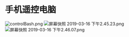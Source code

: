 # 手机遥控电脑

![controlBash.png](https://i.loli.net/2019/03/16/5c8c9bfce8bc8.png)
![屏幕快照 2019-03-16 下午2.45.23.png](https://i.loli.net/2019/03/16/5c8c9bfc852d2.png)
![屏幕快照 2019-03-16 下午2.46.07.png](https://i.loli.net/2019/03/16/5c8c9bfc91925.png)
